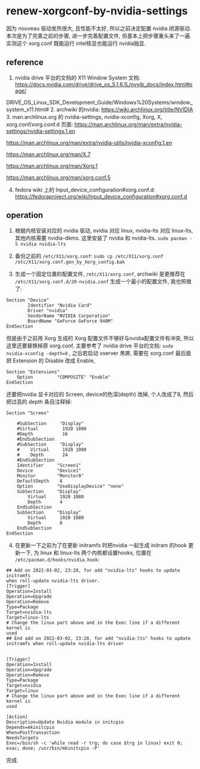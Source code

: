 # renew-xorgconf-by-nvidia-settings
因为 nouveau 驱动发热很大, 且性能不太好, 所以之前决定配置 nvidia 闭源驱动.
本次是为了完善之前的步骤, 进一步完善配置文件, 但基本上把步骤重头来了一遍.
实测这个 xorg.conf 既能运行 intel核显也能运行 nvidia独显.

## reference
1. nvidia drive 平台的文档的 X11 Window System 文档:
https://docs.nvidia.com/drive/drive_os_5.1.6.1L/nvvib_docs/index.html#page/

DRIVE_OS_Linux_SDK_Development_Guide/Windows%20Systems/window_system_x11.html#
2.  archwiki 的nvidia:
https://wiki.archlinux.org/title/NVIDIA
3. man.archlinux.org 的 nvidia-settings, nvidia-xconfig, Xorg, X, xorg.conf/xorg.conf.d 页面:
https://man.archlinux.org/man/extra/nvidia-settings/nvidia-settings.1.en

https://man.archlinux.org/man/extra/nvidia-utils/nvidia-xconfig.1.en

https://man.archlinux.org/man/X.7

https://man.archlinux.org/man/Xorg.1

https://man.archlinux.org/man/xorg.conf.5

4. fedora wiki 上的 Input_device_configuration#xorg.conf.d:
https://fedoraproject.org/wiki/Input_device_configuration#xorg.conf.d

## operation
1. 根据内核安装对应的 nvidia 驱动, nvidia 对应 linux, nvidia-lts 对应 linux-lts, 其他内核需要 nvidia-dkms. 这里安装了 nvidia 和 nvidia-lts.
`sudo pacman -S nvidia nvidia-lts`

2. 备份之前的 `/etc/X11/xorg.conf`:
`sudo cp /etc/X11/xorg.conf /etc/X11/xorg.conf.gen_by_Xorg_config.bak`

3. 生成一个固定位置的配置文件, `/etc/X11/xorg.conf`, archwiki 是更推荐在 `/etc/X11/xorg.conf.d/20-nvidia.conf` 生成一个最小的配置文件, 我也照做了: 
```
Section "Device"
        Identifier "Nvidia Card"
        Driver "nvidia"
        VendorName "NVIDIA Corporation"
        BoardName "GeForce GeForce 940M"
EndSection
```
但是由于之前用 Xorg 生成的 Xorg 配置文件不够好与nvidia配置文件有冲突, 所以这里还要替换掉原 xorg.conf, 主要参考了 nvidia drive 平台的文档:
`sudo nvidia-xconfig -depth=8` 
, 之后若启动 xserver 黑屏, 需要在 xorg.conf 最后面把 Extension 的 Disable 改成 Enable,
```
Section "Extensions"
    Option         "COMPOSITE" "Enable"
EndSection
```
还要把nvidia 显卡对应的 Screen, device的色深(depth) 改掉, 个人改成了8, 然后把过高的 depth 条目注释掉:
```
Section "Screen"

    #SubSection     "Display"
	#Virtual         1920 1080
	#Depth           16
    #EndSubSection
    #SubSection     "Display"
    #    Virtual     1920 1080
    #    Depth       24
    #EndSubSection
    Identifier     "Screen1"
    Device         "Device1"
    Monitor        "Monitor0"
    DefaultDepth    8
    Option         "UseDisplayDevice" "none"
    SubSection     "Display"
        Virtual     1920 1080
        Depth       4
    EndSubSection
    SubSection     "Display"
        Virtual     1920 1080
        Depth       8
    EndSubSection
EndSection
```
4. 在更新一下之前为了在更新 initramfs 时把nvidia 一起生成 initram 的hook 更新一下, 为 linux 和 linux-lts 两个内核都设置hooks, 位置在 `/etc/pacman.d/hooks/nvidia.hook`:
```
## Add on 2022-03-02, 23:28, for add "nvidia-lts" hooks to update initramfs 
when roll-update nvidia-lts driver.
[Trigger]
Operation=Install
Operation=Upgrade
Operation=Remove
Type=Package
Target=nvidia-lts
Target=linux-lts
# Change the linux part above and in the Exec line if a different kernel is 
used
## End add on 2022-03-02, 23:28, for add "nvidia-lts" hooks to update initramfs when roll-update nvidia-lts driver


[Trigger]
Operation=Install
Operation=Upgrade
Operation=Remove
Type=Package
Target=nvidia
Target=linux
# Change the linux part above and in the Exec line if a different kernel is 
used

[Action]
Description=Update Nvidia module in initcpio
Depends=mkinitcpio
When=PostTransaction
NeedsTargets
Exec=/bin/sh -c 'while read -r trg; do case $trg in linux) exit 0; esac; done; /usr/bin/mkinitcpio -P'
```

完成.
